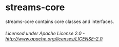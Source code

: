 streams-core
==============

streams-core contains core classes and interfaces.

###### Licensed under Apache License 2.0 - http://www.apache.org/licenses/LICENSE-2.0
